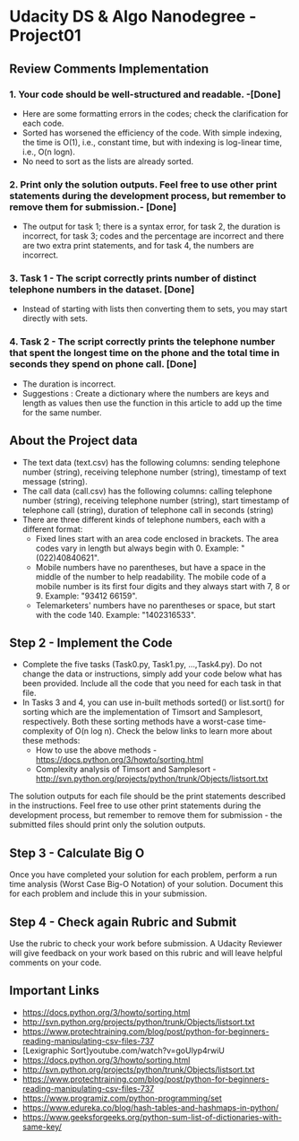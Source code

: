 
# Udacity DS & Algo Nanodegree - Project01

## Review Comments Implementation
### 1. Your code should be well-structured and readable. -[Done]
* Here are some formatting errors in the codes; check the clarification for each code.
* Sorted has worsened the efficiency of the code. With simple indexing, the time is O(1), i.e., constant time, but with indexing is log-linear time, i.e., O(n logn).
* No need to sort as the lists are already sorted.
### 2. Print only the solution outputs. Feel free to use other print statements during the development process, but remember to remove them for submission.- [Done]
* The output for task 1; there is a syntax error, for task 2, the duration is incorrect, for task 3; codes and the percentage are incorrect and there are two extra print statements, and for task 4, the numbers are incorrect.
### 3. Task 1 - The script correctly prints number of distinct telephone numbers in the dataset. [Done]
* Instead of starting with lists then converting them to sets, you may start directly with sets.
### 4. Task 2 - The script correctly prints the telephone number that spent the longest time on the phone and the total time in seconds they spend on phone call. [Done]
* The duration is incorrect.
* Suggestions : Create a dictionary where the numbers are keys and length as values then use the function in this article to add up the time for the same number.

## About the Project data
* The text data (text.csv) has the following columns: sending telephone number (string), receiving telephone number (string), timestamp of text message (string).
* The call data (call.csv) has the following columns: calling telephone number (string), receiving telephone number (string), start timestamp of telephone call (string), duration of telephone call in seconds (string)
*  There are three different kinds of telephone numbers, each with a different format:
   * Fixed lines start with an area code enclosed in brackets. The area codes vary in length but always begin with 0. Example: "(022)40840621".
   * Mobile numbers have no parentheses, but have a space in the middle of the number to help readability. The mobile code of a mobile number is its first four digits and they always start with 7, 8 or 9. Example: "93412 66159".
   * Telemarketers' numbers have no parentheses or space, but start with the code 140. Example: "1402316533".

## Step 2 - Implement the Code
* Complete the five tasks (Task0.py, Task1.py, ...,Task4.py). Do not change the data or instructions, simply add your code below what has been provided. Include all the code that you need for each task in that file. 
* In Tasks 3 and 4, you can use in-built methods sorted() or list.sort() for sorting which are the implementation of Timsort and Samplesort, respectively. Both these sorting methods have a worst-case time-complexity of O(n log n). Check the below links to learn more about these methods:
  * How to use the above methods - https://docs.python.org/3/howto/sorting.html
  * Complexity analysis of Timsort and Samplesort - http://svn.python.org/projects/python/trunk/Objects/listsort.txt

The solution outputs for each file should be the print statements described in the instructions. Feel free to use other print statements during the development process, but remember to remove them for submission - the submitted files should print only the solution outputs.

## Step 3 - Calculate Big O
Once you have completed your solution for each problem, perform a run time analysis (Worst Case Big-O Notation) of your solution. Document this for each problem and include this in your submission.

## Step 4 - Check again Rubric and Submit
Use the rubric to check your work before submission. A Udacity Reviewer will give feedback on your work based on this rubric and will leave helpful comments on your code.




## Important Links
* https://docs.python.org/3/howto/sorting.html
* http://svn.python.org/projects/python/trunk/Objects/listsort.txt
* https://www.protechtraining.com/blog/post/python-for-beginners-reading-manipulating-csv-files-737
* [Lexigraphic Sort]youtube.com/watch?v=goUlyp4rwiU
* https://docs.python.org/3/howto/sorting.html
* http://svn.python.org/projects/python/trunk/Objects/listsort.txt
* https://www.protechtraining.com/blog/post/python-for-beginners-reading-manipulating-csv-files-737
* https://www.programiz.com/python-programming/set
* https://www.edureka.co/blog/hash-tables-and-hashmaps-in-python/
* https://www.geeksforgeeks.org/python-sum-list-of-dictionaries-with-same-key/

